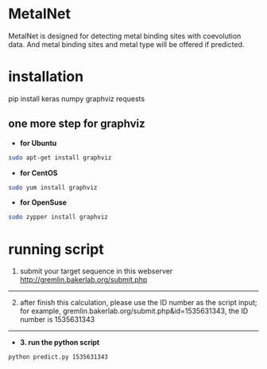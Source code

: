 # MetalNet 

MetalNet is designed for detecting metal binding sites with coevolution data. And metal binding sites and metal type will be offered if predicted.

# installation

pip install keras numpy graphviz requests
## one more step for graphviz 
- **for Ubuntu**
```bash
sudo apt-get install graphviz
```
- **for CentOS**
```bash
sudo yum install graphviz
```
- **for OpenSuse**
```bash
sudo zypper install graphviz
```
# running script
1. submit your target sequence in this webserver
http://gremlin.bakerlab.org/submit.php 
------------------
2. after finish this calculation, please use the ID number as the script input;
for example, gremlin.bakerlab.org/submit.php&id=1535631343, the ID number is 1535631343
------------------
- **3. run the python script**
```bash
python predict.py 1535631343
```
